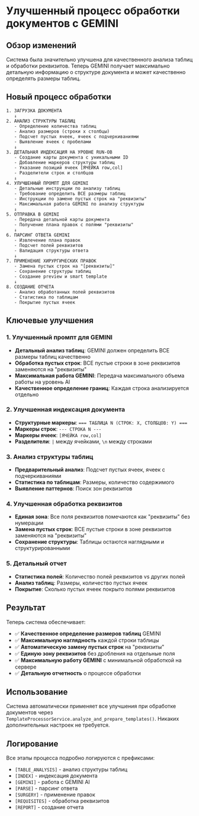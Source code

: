 # Улучшенный процесс обработки документов с GEMINI

## Обзор изменений

Система была значительно улучшена для качественного анализа таблиц и обработки реквизитов. Теперь GEMINI получает максимально детальную информацию о структуре документа и может качественно определять размеры таблиц.

## Новый процесс обработки

```
1. ЗАГРУЗКА ДОКУМЕНТА
   ↓
2. АНАЛИЗ СТРУКТУРЫ ТАБЛИЦ
   - Определение количества таблиц
   - Анализ размеров (строки x столбцы)
   - Подсчет пустых ячеек, ячеек с подчеркиваниями
   - Выявление ячеек с пробелами
   ↓
3. ДЕТАЛЬНАЯ ИНДЕКСАЦИЯ НА УРОВНЕ RUN-ОВ
   - Создание карты документа с уникальными ID
   - Добавление маркеров структуры таблиц
   - Указание позиций ячеек [ЯЧЕЙКА row,col]
   - Разделители строк и столбцов
   ↓
4. УЛУЧШЕННЫЙ ПРОМПТ ДЛЯ GEMINI
   - Детальные инструкции по анализу таблиц
   - Требование определить ВСЕ размеры таблиц
   - Инструкции по замене пустых строк на "реквизиты"
   - Максимальная работа GEMINI по анализу структуры
   ↓
5. ОТПРАВКА В GEMINI
   - Передача детальной карты документа
   - Получение плана правок с полями "реквизиты"
   ↓
6. ПАРСИНГ ОТВЕТА GEMINI
   - Извлечение плана правок
   - Подсчет полей реквизитов
   - Валидация структуры ответа
   ↓
7. ПРИМЕНЕНИЕ ХИРУРГИЧЕСКИХ ПРАВОК
   - Замена пустых строк на "[реквизиты]"
   - Сохранение структуры таблиц
   - Создание preview и smart template
   ↓
8. СОЗДАНИЕ ОТЧЕТА
   - Анализ обработанных полей реквизитов
   - Статистика по таблицам
   - Покрытие пустых ячеек
```

## Ключевые улучшения

### 1. Улучшенный промпт для GEMINI
- **Детальный анализ таблиц**: GEMINI должен определить ВСЕ размеры таблиц качественно
- **Обработка пустых строк**: ВСЕ пустые строки в зоне реквизитов заменяются на "реквизиты"
- **Максимальная работа GEMINI**: Передача максимального объема работы на уровень AI
- **Качественное определение границ**: Каждая строка анализируется отдельно

### 2. Улучшенная индексация документа
- **Структурные маркеры**: `=== ТАБЛИЦА N (СТРОК: X, СТОЛБЦОВ: Y) ===`
- **Маркеры строк**: `--- СТРОКА N ---`
- **Маркеры ячеек**: `[ЯЧЕЙКА row,col]`
- **Разделители**: `|` между ячейками, `\n` между строками

### 3. Анализ структуры таблиц
- **Предварительный анализ**: Подсчет пустых ячеек, ячеек с подчеркиваниями
- **Статистика по таблицам**: Размеры, количество содержимого
- **Выявление паттернов**: Поиск зон реквизитов

### 4. Улучшенная обработка реквизитов
- **Единая зона**: Все поля реквизитов помечаются как "реквизиты" без нумерации
- **Замена пустых строк**: ВСЕ пустые строки в зоне реквизитов заменяются на "реквизиты"
- **Сохранение структуры**: Таблицы остаются наглядными и структурированными

### 5. Детальный отчет
- **Статистика полей**: Количество полей реквизитов vs других полей
- **Анализ таблиц**: Размеры, количество пустых ячеек
- **Покрытие**: Сколько пустых ячеек покрыто полями реквизитов

## Результат

Теперь система обеспечивает:
- ✅ **Качественное определение размеров таблиц** GEMINI
- ✅ **Максимальную наглядность** каждой строки таблицы
- ✅ **Автоматическую замену пустых строк** на "реквизиты"
- ✅ **Единую зону реквизитов** без дробления на отдельные поля
- ✅ **Максимальную работу GEMINI** с минимальной обработкой на сервере
- ✅ **Детальную отчетность** о процессе обработки

## Использование

Система автоматически применяет все улучшения при обработке документов через `TemplateProcessorService.analyze_and_prepare_templates()`. Никаких дополнительных настроек не требуется.

## Логирование

Все этапы процесса подробно логируются с префиксами:
- `[TABLE_ANALYSIS]` - анализ структуры таблиц
- `[INDEX]` - индексация документа
- `[GEMINI]` - работа с GEMINI AI
- `[PARSE]` - парсинг ответа
- `[SURGERY]` - применение правок
- `[REQUISITES]` - обработка реквизитов
- `[REPORT]` - создание отчета
